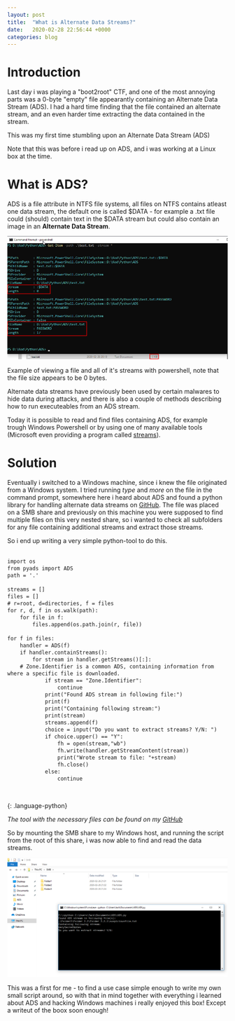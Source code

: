 ```yaml
---
layout: post
title:  "What is Alternate Data Streams?"
date:   2020-02-28 22:56:44 +0000
categories: blog
---
```



# Introduction

Last day i was playing a "boot2root" CTF, and one of the most annoying parts was a 0-byte "empty" file appearantly containing an Alternate Data Stream (ADS). I had a hard time finding that the file contained an alternate stream, and an even harder time extracting the data contained in the stream. 

This was my first time stumbling upon an Alternate Data Stream (ADS)

Note that this was before i read up on ADS, and i was working at a Linux box at the time.

# What is ADS?

ADS is a file attribute in NTFS file systems, all files on NTFS contains atleast one data stream, the default one is called $DATA - for example a .txt file could (should) contain text in the $DATA stream but could also contain an image in an **Alternate Data Stream**.

![ADS PowerShell Example](/assets/images/ads_ps.png)

Example of viewing a file and all of it's streams with powershell, note that the file size appears to be 0 bytes.

Alternate data streams have previously been used by certain malwares to hide data during attacks, and there is also a couple of methods describing how to run executeables from an ADS stream.


Today it is possible to read and find files containing ADS, for example trough Windows Powershell or by using one of many available tools (Microsoft even providing a program called [streams](https://docs.microsoft.com/en-us/sysinternals/downloads/streams)).

# Solution

Eventually i switched to a Windows machine, since i knew the file originated from a Windows system. I tried running *type* and *more* on the file in the command prompt, somewhere here i heard about ADS and found a python library for handling alternate data streams on [GitHub](https://github.com/RobinDavid/pyADS). The file was placed on a SMB share and previously on this machine you were supposed to find multiple files on this very nested share, so i wanted to check all subfolders for any file containing additional streams and extract those streams. 

So i end up writing a very simple python-tool to do this.

~~~

import os
from pyads import ADS
path = '.'

streams = []
files = []
# r=root, d=directories, f = files
for r, d, f in os.walk(path):
    for file in f:
        files.append(os.path.join(r, file))

for f in files:
	handler = ADS(f)
	if handler.containStreams():
		for stream in handler.getStreams()[:]:
	# Zone.Identifier is a common ADS, containing information from where a specific file is downloaded.
			if stream == "Zone.Identifier": 
				continue
			print("Found ADS stream in following file:")
			print(f)
			print("Containing following stream:")
			print(stream)
			streams.append(f)
			choice = input("Do you want to extract streams? Y/N: ")
			if choice.upper() == "Y":
				fh = open(stream,"wb")
				fh.write(handler.getStreamContent(stream))
				print("Wrote stream to file: "+stream)
				fh.close()
			else:
				continue



~~~
{: .language-python}

*The tool with the necessary files can be found on my [GitHub](https://github.com/yaggen/adspy)*

So by mounting the SMB share to my Windows host, and running the script from the root of this share, i was now able to find and read the data streams.

![ADSpy SMB Example](/assets/images/ADS_SMB.png)

This was a first for me - to find a use case simple enough to write my own small script around, so with that in mind together with everything i learned about ADS and hacking Windows machines i really enjoyed this box! Except a writeut of the boox soon enough! 

